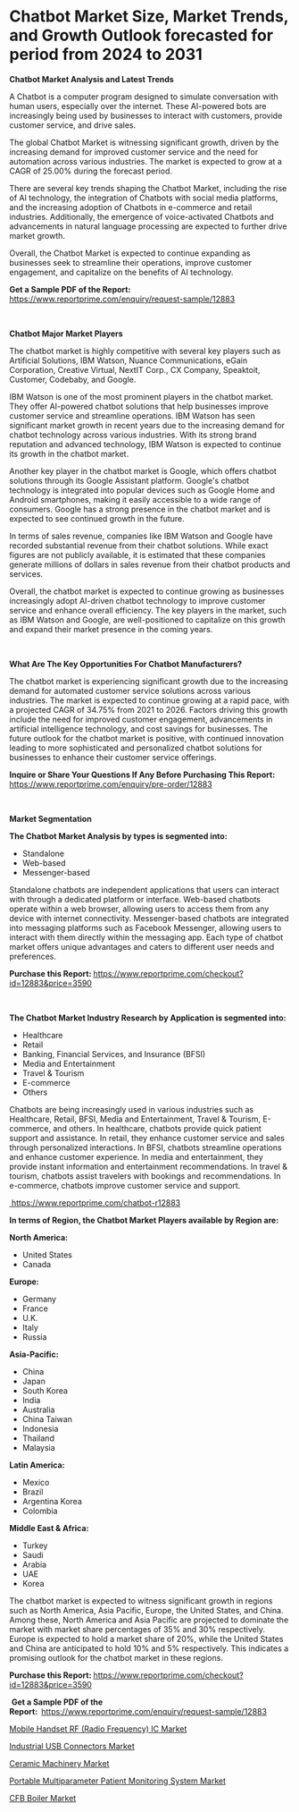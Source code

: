 <p><h1>Chatbot Market Size, Market Trends, and Growth Outlook forecasted for period from 2024 to 2031</h1></p><p><strong>Chatbot Market Analysis and Latest Trends</strong></p>
<p><p>A Chatbot is a computer program designed to simulate conversation with human users, especially over the internet. These AI-powered bots are increasingly being used by businesses to interact with customers, provide customer service, and drive sales.</p><p>The global Chatbot Market is witnessing significant growth, driven by the increasing demand for improved customer service and the need for automation across various industries. The market is expected to grow at a CAGR of 25.00% during the forecast period.</p><p>There are several key trends shaping the Chatbot Market, including the rise of AI technology, the integration of Chatbots with social media platforms, and the increasing adoption of Chatbots in e-commerce and retail industries. Additionally, the emergence of voice-activated Chatbots and advancements in natural language processing are expected to further drive market growth.</p><p>Overall, the Chatbot Market is expected to continue expanding as businesses seek to streamline their operations, improve customer engagement, and capitalize on the benefits of AI technology.</p></p>
<p><strong>Get a Sample PDF of the Report:&nbsp;</strong> <a href="https://www.reportprime.com/enquiry/request-sample/12883">https://www.reportprime.com/enquiry/request-sample/12883</a></p>
<p>&nbsp;</p>
<p><strong>Chatbot Major Market Players</strong></p>
<p><p>The chatbot market is highly competitive with several key players such as Artificial Solutions, IBM Watson, Nuance Communications, eGain Corporation, Creative Virtual, NextIT Corp., CX Company, Speaktoit, Customer, Codebaby, and Google.</p><p>IBM Watson is one of the most prominent players in the chatbot market. They offer AI-powered chatbot solutions that help businesses improve customer service and streamline operations. IBM Watson has seen significant market growth in recent years due to the increasing demand for chatbot technology across various industries. With its strong brand reputation and advanced technology, IBM Watson is expected to continue its growth in the chatbot market.</p><p>Another key player in the chatbot market is Google, which offers chatbot solutions through its Google Assistant platform. Google's chatbot technology is integrated into popular devices such as Google Home and Android smartphones, making it easily accessible to a wide range of consumers. Google has a strong presence in the chatbot market and is expected to see continued growth in the future.</p><p>In terms of sales revenue, companies like IBM Watson and Google have recorded substantial revenue from their chatbot solutions. While exact figures are not publicly available, it is estimated that these companies generate millions of dollars in sales revenue from their chatbot products and services.</p><p>Overall, the chatbot market is expected to continue growing as businesses increasingly adopt AI-driven chatbot technology to improve customer service and enhance overall efficiency. The key players in the market, such as IBM Watson and Google, are well-positioned to capitalize on this growth and expand their market presence in the coming years.</p></p>
<p>&nbsp;</p>
<p><strong>What Are The Key Opportunities For Chatbot Manufacturers?</strong></p>
<p><p>The chatbot market is experiencing significant growth due to the increasing demand for automated customer service solutions across various industries. The market is expected to continue growing at a rapid pace, with a projected CAGR of 34.75% from 2021 to 2026. Factors driving this growth include the need for improved customer engagement, advancements in artificial intelligence technology, and cost savings for businesses. The future outlook for the chatbot market is positive, with continued innovation leading to more sophisticated and personalized chatbot solutions for businesses to enhance their customer service offerings.</p></p>
<p><strong>Inquire or Share Your Questions If Any Before Purchasing This Report:</strong> <a href="https://www.reportprime.com/enquiry/pre-order/12883">https://www.reportprime.com/enquiry/pre-order/12883</a></p>
<p>&nbsp;</p>
<p><strong>Market Segmentation</strong></p>
<p><strong>The Chatbot Market Analysis by types is segmented into:</strong></p>
<p><ul><li>Standalone</li><li>Web-based</li><li>Messenger-based</li></ul></p>
<p><p>Standalone chatbots are independent applications that users can interact with through a dedicated platform or interface. Web-based chatbots operate within a web browser, allowing users to access them from any device with internet connectivity. Messenger-based chatbots are integrated into messaging platforms such as Facebook Messenger, allowing users to interact with them directly within the messaging app. Each type of chatbot market offers unique advantages and caters to different user needs and preferences.</p></p>
<p><strong>Purchase this Report:&nbsp;</strong><a href="https://www.reportprime.com/checkout?id=12883&price=3590">https://www.reportprime.com/checkout?id=12883&price=3590</a></p>
<p>&nbsp;</p>
<p><strong>The Chatbot Market Industry Research by Application is segmented into:</strong></p>
<p><ul><li>Healthcare</li><li>Retail</li><li>Banking, Financial Services, and Insurance (BFSI)</li><li>Media and Entertainment</li><li>Travel & Tourism</li><li>E-commerce</li><li>Others</li></ul></p>
<p><p>Chatbots are being increasingly used in various industries such as Healthcare, Retail, BFSI, Media and Entertainment, Travel & Tourism, E-commerce, and others. In healthcare, chatbots provide quick patient support and assistance. In retail, they enhance customer service and sales through personalized interactions. In BFSI, chatbots streamline operations and enhance customer experience. In media and entertainment, they provide instant information and entertainment recommendations. In travel & tourism, chatbots assist travelers with bookings and recommendations. In e-commerce, chatbots improve customer service and support.</p></p>
<p><a href="https://www.reportprime.com/chatbot-r12883">&nbsp;https://www.reportprime.com/chatbot-r12883</a></p>
<p><strong>In terms of Region, the Chatbot Market Players available by Region are:</strong></p>
<p>
    <p> <strong> North America: </strong>
        <ul>
            <li>United States</li>
            <li>Canada</li>
        </ul>
        </p> 
    <p> <strong> Europe: </strong>
        <ul>
            <li>Germany</li>
            <li>France</li>
            <li>U.K.</li>
            <li>Italy</li>
            <li>Russia</li>
        </ul>
        </p> 
    <p> <strong> Asia-Pacific: </strong>
        <ul>
            <li>China</li>
            <li>Japan</li>
            <li>South Korea</li>
            <li>India</li>
            <li>Australia</li>
            <li>China Taiwan</li>
            <li>Indonesia</li>
            <li>Thailand</li>
            <li>Malaysia</li>
        </ul>
        </p> 
    <p> <strong> Latin America: </strong>
        <ul>
            <li>Mexico</li>
            <li>Brazil</li>
            <li>Argentina Korea</li>
            <li>Colombia</li>
        </ul>
        </p> 
    <p> <strong> Middle East & Africa: </strong>
        <ul>
            <li>Turkey</li>
            <li>Saudi</li>
            <li>Arabia</li>
            <li>UAE</li>
            <li>Korea</li>
        </ul>
    </p>
    </p>
<p><p>The chatbot market is expected to witness significant growth in regions such as North America, Asia Pacific, Europe, the United States, and China. Among these, North America and Asia Pacific are projected to dominate the market with market share percentages of 35% and 30% respectively. Europe is expected to hold a market share of 20%, while the United States and China are anticipated to hold 10% and 5% respectively. This indicates a promising outlook for the chatbot market in these regions.</p></p>
<p><strong>Purchase this Report: </strong><a href="https://www.reportprime.com/checkout?id=12883&price=3590">https://www.reportprime.com/checkout?id=12883&price=3590</a></p>
<p>&nbsp;<strong>Get a Sample PDF of the Report:&nbsp;&nbsp;</strong><a href="https://www.reportprime.com/enquiry/request-sample/12883">https://www.reportprime.com/enquiry/request-sample/12883</a></p>
<p><strong></strong></p>
<p><p><a href="https://www.linkedin.com/pulse/mobile-handset-rf-radio-frequency-ic-market-report-product-ihx6c?trackingId=1aoQ0CnEQoa%2FGAoXinGPDg%3D%3D">Mobile Handset RF (Radio Frequency) IC Market</a></p><p><a href="https://www.linkedin.com/pulse/global-industrial-usb-connectors-market-focus-product-type-miyze?trackingId=g0f5Oh3vRBy4XTNU86LzYA%3D%3D">Industrial USB Connectors Market</a></p><p><a href="https://github.com/bmorecock/Market-Research-Report-List-5/blob/main/ceramic-machinery-market.md">Ceramic Machinery Market</a></p><p><a href="https://medium.com/@colin.dunca43545/booming-portable-multiparameter-patient-monitoring-system-market-sector-market-analysis-and-growth-04276e574d45">Portable Multiparameter Patient Monitoring System Market</a></p><p><a href="https://github.com/drzsklfn31/Market-Research-Report-List-1/blob/main/cfb-boiler-market.md">CFB Boiler Market</a></p></p>